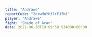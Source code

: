 ```yaml
---
title: "Andrawe"
reportCode: "2dxwMnYH37rFJfN1"
player: "Andrawe"
fight: "Shade of Aran"
date: 2021-06-30T19:09:58.934000+00:00
---
```

